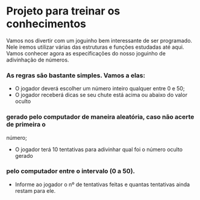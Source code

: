 # Projeto para treinar os conhecimentos
Vamos nos divertir com um joguinho bem interessante de ser programado. Nele
iremos utilizar várias das estruturas e funções estudadas até aqui.
Vamos conhecer agora as especificações do nosso joguinho de adivinhação de
números.
### As regras são bastante simples. Vamos a elas:
- O jogador deverá escolher um número inteiro qualquer entre 0 e 50;
- O jogador receberá dicas se seu chute está acima ou abaixo do valor oculto
### gerado pelo computador de maneira aleatória, caso não acerte de primeira o
número;
- O jogador terá 10 tentativas para adivinhar qual foi o número oculto gerado
### pelo computador entre o intervalo (0 a 50).
- Informe ao jogador o nº de tentativas feitas e quantas tentativas ainda restam
para ele.
